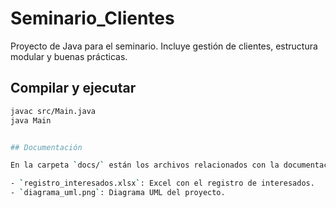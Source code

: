 # Seminario_Clientes

Proyecto de Java para el seminario. Incluye gestión de clientes, estructura modular y buenas prácticas.

## Compilar y ejecutar

```bash
javac src/Main.java
java Main


## Documentación

En la carpeta `docs/` están los archivos relacionados con la documentación del proyecto:

- `registro_interesados.xlsx`: Excel con el registro de interesados.
- `diagrama_uml.png`: Diagrama UML del proyecto.
